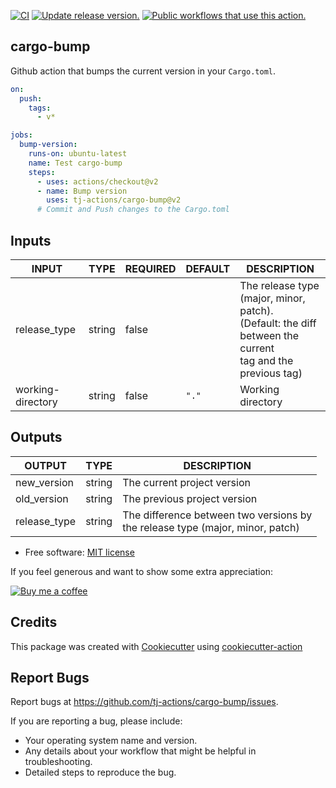 [![CI](https://github.com/tj-actions/cargo-bump/workflows/CI/badge.svg)](https://github.com/tj-actions/cargo-bump/actions?query=workflow%3ACI)
[![Update release version.](https://github.com/tj-actions/cargo-bump/workflows/Update%20release%20version./badge.svg)](https://github.com/tj-actions/cargo-bump/actions?query=workflow%3A%22Update+release+version.%22)
[![Public workflows that use this action.](https://img.shields.io/endpoint?url=https%3A%2F%2Fused-by.vercel.app%2Fapi%2Fgithub-actions%2Fused-by%3Faction%3Dtj-actions%2Fcargo-bump%26badge%3Dtrue)](https://github.com/search?o=desc\&q=tj-actions+cargo-bump+path%3A.github%2Fworkflows+language%3AYAML\&s=\&type=Code)

## cargo-bump

Github action that bumps the current version in your `Cargo.toml`.

```yaml
on:
  push:
    tags:
      - v*

jobs:
  bump-version:
    runs-on: ubuntu-latest
    name: Test cargo-bump
    steps:
      - uses: actions/checkout@v2
      - name: Bump version
        uses: tj-actions/cargo-bump@v2
      # Commit and Push changes to the Cargo.toml
```

## Inputs

<!-- AUTO-DOC-INPUT:START - Do not remove or modify this section -->

|       INPUT       |  TYPE  | REQUIRED | DEFAULT |                                                   DESCRIPTION                                                   |
|-------------------|--------|----------|---------|-----------------------------------------------------------------------------------------------------------------|
|   release\_type    | string |  false   |         | The release type (major, minor, patch).<br> (Default: the diff between the current<br>tag and the previous tag) |
| working-directory | string |  false   |  `"."`  |                                                Working directory                                                |

<!-- AUTO-DOC-INPUT:END -->

## Outputs

<!-- AUTO-DOC-OUTPUT:START - Do not remove or modify this section -->

|    OUTPUT    |  TYPE  |                                   DESCRIPTION                                    |
|--------------|--------|----------------------------------------------------------------------------------|
| new\_version  | string |                           The current project version                            |
| old\_version  | string |                           The previous project version                           |
| release\_type | string | The difference between two versions by<br>the release type (major, minor, patch) |

<!-- AUTO-DOC-OUTPUT:END -->

*   Free software: [MIT license](LICENSE)

If you feel generous and want to show some extra appreciation:

[![Buy me a coffee][buymeacoffee-shield]][buymeacoffee]

[buymeacoffee]: https://www.buymeacoffee.com/jackton1

[buymeacoffee-shield]: https://www.buymeacoffee.com/assets/img/custom_images/orange_img.png

## Credits

This package was created with [Cookiecutter](https://github.com/cookiecutter/cookiecutter) using [cookiecutter-action](https://github.com/tj-actions/cookiecutter-action)

## Report Bugs

Report bugs at https://github.com/tj-actions/cargo-bump/issues.

If you are reporting a bug, please include:

*   Your operating system name and version.
*   Any details about your workflow that might be helpful in troubleshooting.
*   Detailed steps to reproduce the bug.
